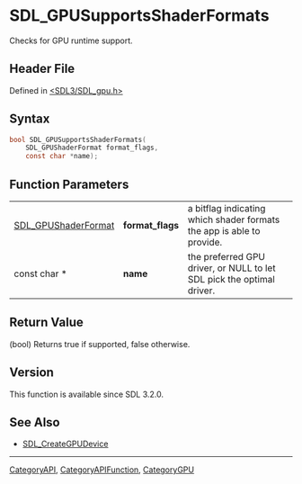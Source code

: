 # SDL_GPUSupportsShaderFormats

Checks for GPU runtime support.

## Header File

Defined in [<SDL3/SDL_gpu.h>](https://github.com/libsdl-org/SDL/blob/main/include/SDL3/SDL_gpu.h)

## Syntax

```c
bool SDL_GPUSupportsShaderFormats(
    SDL_GPUShaderFormat format_flags,
    const char *name);
```

## Function Parameters

|                                            |                  |                                                                       |
| ------------------------------------------ | ---------------- | --------------------------------------------------------------------- |
| [SDL_GPUShaderFormat](SDL_GPUShaderFormat) | **format_flags** | a bitflag indicating which shader formats the app is able to provide. |
| const char *                               | **name**         | the preferred GPU driver, or NULL to let SDL pick the optimal driver. |

## Return Value

(bool) Returns true if supported, false otherwise.

## Version

This function is available since SDL 3.2.0.

## See Also

- [SDL_CreateGPUDevice](SDL_CreateGPUDevice)






----
[CategoryAPI](CategoryAPI), [CategoryAPIFunction](CategoryAPIFunction), [CategoryGPU](CategoryGPU)

